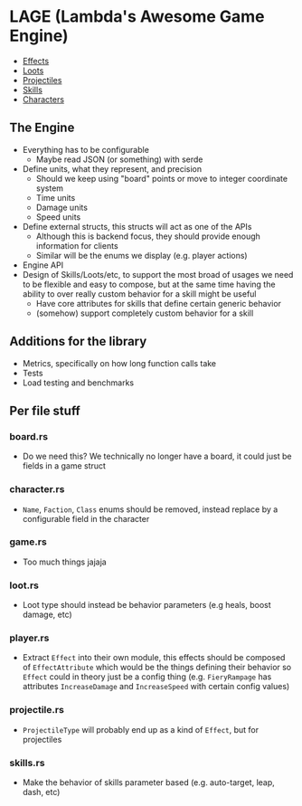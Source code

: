 # LAGE (Lambda's Awesome Game Engine)

- [Effects](./effects.md)
- [Loots](./loots.md)
- [Projectiles](./projectiles.md)
- [Skills](./skills.md)
- [Characters](./characters.md)

## The Engine

- Everything has to be configurable
    - Maybe read JSON (or something) with serde
- Define units, what they represent, and precision
    - Should we keep using "board" points or move to integer coordinate system
    - Time units
    - Damage units
    - Speed units
- Define external structs, this structs will act as one of the APIs
    - Although this is backend focus, they should provide enough information for clients
    - Similar will be the enums we display (e.g. player actions)
- Engine API
- Design of Skills/Loots/etc, to support the most broad of usages we need to be flexible and easy to compose, but at the same time having the ability to over really custom behavior for a skill might be useful
    - Have core attributes for skills that define certain generic behavior
    - (somehow) support completely custom behavior for a skill


## Additions for the library
- Metrics, specifically on how long function calls take
- Tests
- Load testing and benchmarks

## Per file stuff

### board.rs
- Do we need this? We technically no longer have a board, it could just be fields in a game struct

### character.rs
- `Name`, `Faction`, `Class` enums should be removed, instead replace by a configurable field in the character

### game.rs
- Too much things jajaja

### loot.rs

- Loot type should instead be behavior parameters (e.g heals, boost damage, etc)

### player.rs

- Extract `Effect` into their own module, this effects should be composed of `EffectAttribute` which would be the things defining their behavior so `Effect` could in theory just be a config thing (e.g. `FieryRampage` has attributes `IncreaseDamage` and `IncreaseSpeed` with certain config values)

### projectile.rs

- `ProjectileType` will probably end up as a kind of `Effect`, but for projectiles

### skills.rs
- Make the behavior of skills parameter based (e.g. auto-target, leap, dash, etc)

